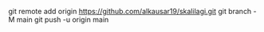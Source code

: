 git remote add origin https://github.com/alkausar19/skalilagi.git
  git branch -M main
  git push -u origin main
